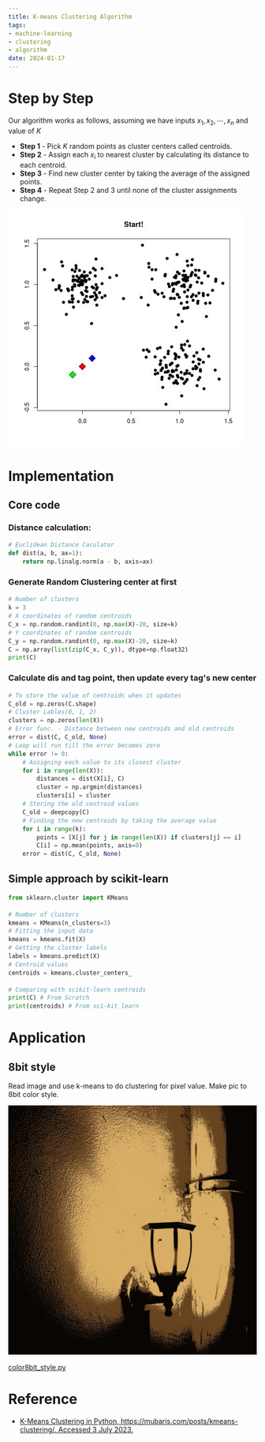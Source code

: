 ```yaml
---
title: K-means Clustering Algorithm
tags:
- machine-learning
- clustering
- algorithm
date: 2024-01-17
---
```


# Step by Step

Our algorithm works as follows, assuming we have inputs $x_1, x_2, \cdots, x_n$ and value of $K$

- **Step 1** - Pick $K$ random points as cluster centers called centroids.
- **Step 2** - Assign each $x_i$ to nearest cluster by calculating its distance to each centroid.
- **Step 3** - Find new cluster center by taking the average of the assigned points.
- **Step 4** - Repeat Step 2 and 3 until none of the cluster assignments change.

![](computer_sci/deep_learning_and_machine_learning/clustering/k-means/attachments/k4XcapI.gif)

# Implementation

## Core code

### Distance calculation:

```python
# Euclidean Distance Caculator
def dist(a, b, ax=1):
    return np.linalg.norm(a - b, axis=ax)
```


### Generate Random Clustering center at first

```python
# Number of clusters
k = 3
# X coordinates of random centroids
C_x = np.random.randint(0, np.max(X)-20, size=k)
# Y coordinates of random centroids
C_y = np.random.randint(0, np.max(X)-20, size=k)
C = np.array(list(zip(C_x, C_y)), dtype=np.float32)
print(C)
```

### Calculate dis and tag point, then update every tag's new center

```python
# To store the value of centroids when it updates
C_old = np.zeros(C.shape)
# Cluster Lables(0, 1, 2)
clusters = np.zeros(len(X))
# Error func. - Distance between new centroids and old centroids
error = dist(C, C_old, None)
# Loop will run till the error becomes zero
while error != 0:
    # Assigning each value to its closest cluster
    for i in range(len(X)):
        distances = dist(X[i], C)
        cluster = np.argmin(distances)
        clusters[i] = cluster
    # Storing the old centroid values
    C_old = deepcopy(C)
    # Finding the new centroids by taking the average value
    for i in range(k):
        points = [X[j] for j in range(len(X)) if clusters[j] == i]
        C[i] = np.mean(points, axis=0)
    error = dist(C, C_old, None)
```

## Simple approach by scikit-learn

```python
from sklearn.cluster import KMeans

# Number of clusters
kmeans = KMeans(n_clusters=3)
# Fitting the input data
kmeans = kmeans.fit(X)
# Getting the cluster labels
labels = kmeans.predict(X)
# Centroid values
centroids = kmeans.cluster_centers_

# Comparing with scikit-learn centroids
print(C) # From Scratch
print(centroids) # From sci-kit learn
```

# Application 

## 8bit style

Read image and use k-means to do clustering for pixel value. Make pic to 8bit color style.

![](computer_sci/deep_learning_and_machine_learning/clustering/k-means/attachments/3ed5fee41bd566be093bebd62a33d12.jpg)

[color8bit_style.py](https://github.com/PinkR1ver/Jude.W-s-Knowledge-Brain/blob/master/Deep_Learning_And_Machine_Learning/clustering/k-means/application/color8bit_style.py)

# Reference

* [K-Means Clustering in Python, https://mubaris.com/posts/kmeans-clustering/. Accessed 3 July 2023.](https://mubaris.com/posts/kmeans-clustering/)